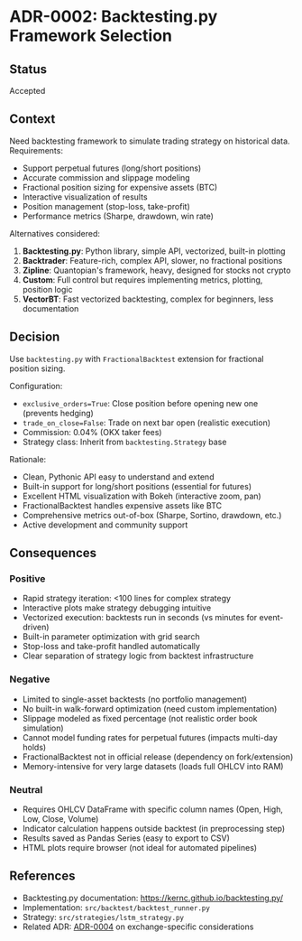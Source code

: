 # ADR-0002: Backtesting.py Framework Selection

## Status

Accepted

## Context

Need backtesting framework to simulate trading strategy on historical data. Requirements:
- Support perpetual futures (long/short positions)
- Accurate commission and slippage modeling
- Fractional position sizing for expensive assets (BTC)
- Interactive visualization of results
- Position management (stop-loss, take-profit)
- Performance metrics (Sharpe, drawdown, win rate)

Alternatives considered:
1. **Backtesting.py**: Python library, simple API, vectorized, built-in plotting
2. **Backtrader**: Feature-rich, complex API, slower, no fractional positions
3. **Zipline**: Quantopian's framework, heavy, designed for stocks not crypto
4. **Custom**: Full control but requires implementing metrics, plotting, position logic
5. **VectorBT**: Fast vectorized backtesting, complex for beginners, less documentation

## Decision

Use `backtesting.py` with `FractionalBacktest` extension for fractional position sizing.

Configuration:
- `exclusive_orders=True`: Close position before opening new one (prevents hedging)
- `trade_on_close=False`: Trade on next bar open (realistic execution)
- Commission: 0.04% (OKX taker fees)
- Strategy class: Inherit from `backtesting.Strategy` base

Rationale:
- Clean, Pythonic API easy to understand and extend
- Built-in support for long/short positions (essential for futures)
- Excellent HTML visualization with Bokeh (interactive zoom, pan)
- FractionalBacktest handles expensive assets like BTC
- Comprehensive metrics out-of-box (Sharpe, Sortino, drawdown, etc.)
- Active development and community support

## Consequences

### Positive

- Rapid strategy iteration: <100 lines for complex strategy
- Interactive plots make strategy debugging intuitive
- Vectorized execution: backtests run in seconds (vs minutes for event-driven)
- Built-in parameter optimization with grid search
- Stop-loss and take-profit handled automatically
- Clear separation of strategy logic from backtest infrastructure

### Negative

- Limited to single-asset backtests (no portfolio management)
- No built-in walk-forward optimization (need custom implementation)
- Slippage modeled as fixed percentage (not realistic order book simulation)
- Cannot model funding rates for perpetual futures (impacts multi-day holds)
- FractionalBacktest not in official release (dependency on fork/extension)
- Memory-intensive for very large datasets (loads full OHLCV into RAM)

### Neutral

- Requires OHLCV DataFrame with specific column names (Open, High, Low, Close, Volume)
- Indicator calculation happens outside backtest (in preprocessing step)
- Results saved as Pandas Series (easy to export to CSV)
- HTML plots require browser (not ideal for automated pipelines)

## References

- Backtesting.py documentation: https://kernc.github.io/backtesting.py/
- Implementation: `src/backtest/backtest_runner.py`
- Strategy: `src/strategies/lstm_strategy.py`
- Related ADR: [ADR-0004](0004-okx-exchange.md) on exchange-specific considerations
